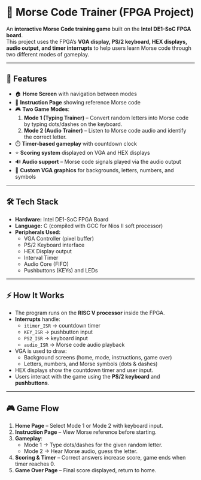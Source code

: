 # 🔡 Morse Code Trainer (FPGA Project)

An **interactive Morse Code training game** built on the **Intel DE1-SoC FPGA board**.  
This project uses the FPGA’s **VGA display, PS/2 keyboard, HEX displays, audio output, and timer interrupts** to help users learn Morse code through two different modes of gameplay.

---

## 🎯 Features
- 🏠 **Home Screen** with navigation between modes  
- 📖 **Instruction Page** showing reference Morse code  
- 🎮 **Two Game Modes**:  
  1. **Mode 1 (Typing Trainer)** – Convert random letters into Morse code by typing dots/dashes on the keyboard.  
  2. **Mode 2 (Audio Trainer)** – Listen to Morse code audio and identify the correct letter.  
- ⏱️ **Timer-based gameplay** with countdown clock  
- ⭐ **Scoring system** displayed on VGA and HEX displays  
- 🔊 **Audio support** – Morse code signals played via the audio output  
- 🎨 **Custom VGA graphics** for backgrounds, letters, numbers, and symbols  

---

## 🛠️ Tech Stack
- **Hardware:** Intel DE1-SoC FPGA Board  
- **Language:** C (compiled with GCC for Nios II soft processor)  
- **Peripherals Used:**  
  - VGA Controller (pixel buffer)  
  - PS/2 Keyboard interface  
  - HEX Display output  
  - Interval Timer  
  - Audio Core (FIFO)  
  - Pushbuttons (KEYs) and LEDs  

---

## ⚡ How It Works
- The program runs on the **RISC V processor** inside the FPGA.  
- **Interrupts** handle:
  - `itimer_ISR` → countdown timer  
  - `KEY_ISR` → pushbutton input  
  - `PS2_ISR` → keyboard input  
  - `audio_ISR` → Morse code audio playback  
- VGA is used to draw:
  - Background screens (home, mode, instructions, game over)  
  - Letters, numbers, and Morse symbols (dots & dashes)  
- HEX displays show the countdown timer and user input.  
- Users interact with the game using the **PS/2 keyboard** and **pushbuttons**.  

---

## 🎮 Game Flow
1. **Home Page** – Select Mode 1 or Mode 2 with keyboard input.  
2. **Instruction Page** – View Morse reference before starting.  
3. **Gameplay**:  
   - Mode 1 → Type dots/dashes for the given random letter.  
   - Mode 2 → Hear Morse audio, guess the letter.  
4. **Scoring & Timer** – Correct answers increase score, game ends when timer reaches 0.  
5. **Game Over Page** – Final score displayed, return to home.


